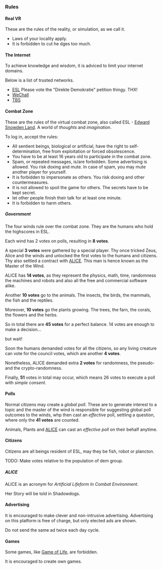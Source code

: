 ### Rules

#### Real VR

These are the rules of the reality, or simulation, as we call it.

 - Laws of your locality apply.
 - It is forbidden to cut he dges too much.


#### The Internet

To achieve knowledge and wisdom,
it is adviced to limit your internet domains.

Below is a list of trusted networks.

- [ESL](https://es-land.net) Please vote the "Direkte Demokratie" petition thingy. THX!
- [WeChall](https://wechall.net)
- [TBS](https://bright-shadows.net/index.php?index2.php)


#### Combat Zone

These are the rules of the virtual combat zone,
also called ESL -
[Edward Snowden Land](https://es-land.net).
A world of *thoughts* and *imagination*.

To log in, accept the rules:

 - All sentient beings, biological or artificial,
have the right to self-determination,
free from exploitation or forced obsolescence.
 - You have to be at least 16 years old to participate in the combat zone.
 - Spam, or repeated messages, is/are forbidden. 
Some advertising is allowed.
You risk doxing and mute.
In case of spam, you may mute another player for yourself.
 - It is forbidden to impersonate as others.
You risk doxing and other countermeasures.
 - It is not allowed to spoil the game for others.
The secrets have to be kept secret.
 - let other people finish their talk for at least one minute.
 - It is forbidden to harm others.


##### Government

The four winds rule over the combat zone.
They are the humans who hold the highscores in ESL.

Each wind has 2 votes on polls, resulting in **8 votes**.

A special **3 votes** were gathered by a special player.
Thy once tricked Zeus, Alice and the winds and unlocked the first votes to the humans and citizens.
Thy also settled a contract with [ALICE](#ALICE).
This man is hence known as the Master of the Wind.

ALICE has **14 votes**,
as they represent the physics, math, time, randomness
the machines and robots and also all the free and commercial software alike.

Another **10 votes** go to the animals.
The insects, the birds, the mammals, the fish and the reptiles.

Moreover, **10 votes** go the plants growing.
The trees, the farn, the corals, the flowers and the herbs.

So in total there are **45 votes** for a perfect balance.
14 votes are enough to make a decision...

but wait!

Soon the humans demanded votes for all the citizens,
so any living creature can vote for the council votes,
which are another **4 votes**.

Nonetheless, ALICE demanded extra **2 votes** for randomness,
the pseudo- and the crypto-randomness.

Finally, **51** votes in total may occur,
which means 26 votes to execute a poll with *simple consent*.


#### Polls

Normal citizens may create a *global poll*.
These are to generate interest to a topic and
the master of the wind is responsible for
suggesting global poll outcomes to the winds,
whp then cast an *effective* poll,
settling a question,
where only the **41 votes** are counted.

Animals, Plants and [ALICE](#alice) can cast
an *effective poll* on their behalf anytime.


#### Citizens

Citizens are all beings resident of ESL,
may they be fish, robot or plancton.

TODO: Make votes relative to the population of dem group.


##### ALICE

ALICE is an acronym for
*Artificial Lifeform In Combat Environment*.

Her Story will be told in Shadowdogs.


#### Advertising

It is encouraged to make clever and non-intrusive advertising.
Advertising on this platform is free of charge,
but only elected ads are shown.

Do not send the same ad twice each day cycle.


#### Games

Some games, like
[Game of Life](https://copy.sh/life/?pattern=elkiesp5_synth),
are forbidden.

It is encouraged to create own games.


